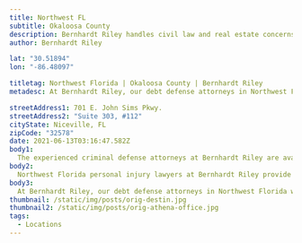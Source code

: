 ```yaml
---
title: Northwest FL
subtitle: Okaloosa County
description: Bernhardt Riley handles civil law and real estate concerns in Northwest Florida.
author: Bernhardt Riley

lat: "30.51894"
lon: "-86.48097"

titletag: Northwest Florida | Okaloosa County | Bernhardt Riley
metadesc: At Bernhardt Riley, our debt defense attorneys in Northwest Florida will make sure that you are safe from false allegations and make it an even playing field.

streetAddress1: 701 E. John Sims Pkwy.
streetAddress2: "Suite 303, #112"
cityState: Niceville, FL
zipCode: "32578"
date: 2021-06-13T03:16:47.582Z
body1:
  The experienced criminal defense attorneys at Bernhardt Riley are available to consult about your alleged criminal offense. If criminal accusations have been made against you, it is wise to reach out to the expert criminal defense attorneys in Northwest Florida, Bernhardt Riley. Our criminal defense lawyers in Northwest Florida provide first-class criminal defense services you deserve. Moreover if you need counsel from a criminal defense lawyer in Northwest Florida, concerning an area of law not practiced by Bernhardt Riley, our Northwest Florida criminal defense lawyers will gladly refer your case to a reputable attorney with whom we associate personally and professionally.
body2:
  Northwest Florida personal injury lawyers at Bernhardt Riley provide expert guidance and legal counsel to help you navigate the challenges that follow a personal Injury accident. A personal injury attorney will help you achieve the best resolution possible, which includes the recovery of compensation you may be entitled. Your debt defense lawyer in Northwest Florida, the legal counsel at Bernhardt Riley, represents clients in various bankruptcy, debt collection, harassment, and foreclosure defenses Northwest Florida, Florida.
body3:
  At Bernhardt Riley, our debt defense attorneys in Northwest Florida will make sure that you are safe from false allegations and make it an even playing field. With the insight of a former collection agency attorney serving as your debt defense lawyer, you are much more likely to achieve a successful outcome.
thumbnail: /static/img/posts/orig-destin.jpg
thumbnail2: /static/img/posts/orig-athena-office.jpg
tags:
  - Locations
---
```

